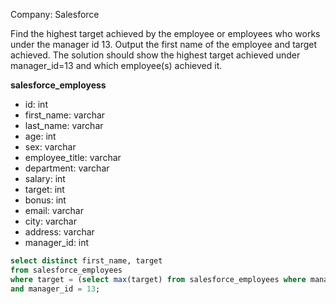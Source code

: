 Company: Salesforce

Find the highest target achieved by the employee or employees who works under the manager id 13. 
Output the first name of the employee and target achieved. 
The solution should show the highest target achieved under manager_id=13 and which employee(s) achieved it.

**salesforce_employess**
- id: int
- first_name: varchar
- last_name: varchar
- age: int
- sex: varchar
- employee_title: varchar
- department: varchar
- salary: int
- target: int
- bonus: int
- email: varchar
- city: varchar
- address: varchar
- manager_id: int

```sql
select distinct first_name, target
from salesforce_employees
where target = (select max(target) from salesforce_employees where manager_id = 13)
and manager_id = 13;
```
